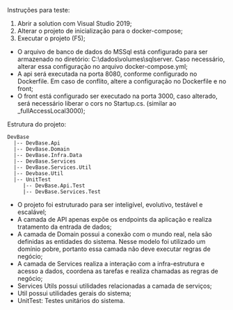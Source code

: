 Instruções para teste:
1. Abrir a solution com Visual Studio 2019;
2. Alterar o projeto de inicialização para o docker-compose;
3. Executar o projeto (F5);

 - O arquivo de banco de dados do MSSql está configurado para ser armazenado no diretório: C:\dados\volumes\sqlserver. Caso necessário, alterar essa configuração no arquivo docker-compose.yml;
 - A api será executada na porta 8080, conforme configurado no Dockerfile. Em caso de conflito, altere a configuração no Dockerfile e no front;
 - O front está configurado ser executado na porta 3000, caso alterado, será necessário liberar o cors no Startup.cs. (similar ao _fullAccessLocal3000);

Estrutura do projeto:
```
DevBase
  |-- DevBase.Api
  |-- DevBase.Domain
  |-- DevBase.Infra.Data
  |-- DevBase.Services
  |-- DevBase.Services.Util
  |-- Devbase.Util
  |-- UnitTest 
     |-- DevBase.Api.Test
     |-- DevBase.Services.Test 
```
	 
- O projeto foi estruturado para ser inteligível, evolutivo, testável e escalável;
- A camada de API apenas expõe os endpoints da aplicação e realiza tratamento da entrada de dados;
- A camada de Domain possui a conexão com o mundo real, nela são definidas as entidades do sistema. Nesse modelo foi utilizado um domínio pobre, portanto essa camada não deve executar regras de negócio;
- A camada de Services realiza a interação com a infra-estrutura e acesso a dados, coordena as tarefas e realiza chamadas as regras de negócio;
- Services Utils possui utilidades relacionadas a camada de serviços;
- Util possui utilidades gerais do sistema;
- UnitTest: Testes unitários do sistema.
